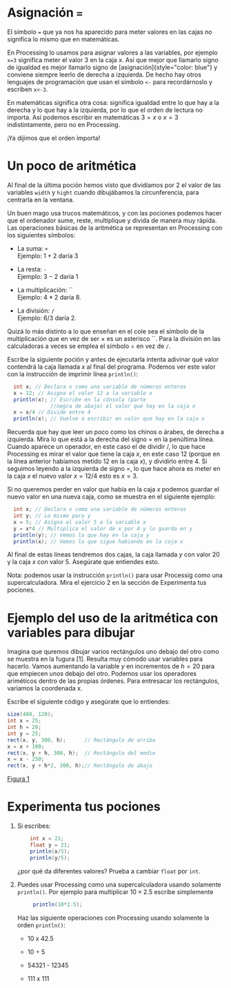 # Asignación `=`

El símbolo `=` que ya nos ha aparecido para meter valores en las cajas
no significa lo mismo que en matemáticas.

En Processing lo usamos para asignar valores a las variables, por
ejemplo `x=3` significa meter el valor 3 en la caja $x$. Así que mejor
que llamarlo signo de igualdad es mejor llamarlo signo de
[asignación]{style="color: blue"} y conviene siempre leerlo de derecha a
izquierda. De hecho hay otros lenguajes de programación que usan el
símbolo `<-` para recordárnoslo y escriben `x<-3`.

En matemáticas significa otra cosa: significa igualdad entre lo que hay
a la derecha y lo que hay a la izquierda, por lo que el orden de lectura
no importa. Así podemos escribir en matemáticas $3=x$ o $x=3$
indistintamente, pero no en Processing.

¡Ya dijimos que el orden importa!

# Un poco de aritmética

Al final de la última poción hemos visto que dividíamos por 2 el valor
de las variables `width` y `hight` cuando dibujábamos la circunferencia,
para centrarla en la ventana.

Un buen mago usa trucos matemáticos, y con las pociones podemos hacer
que el ordenador sume, reste, multiplique y divida de manera muy rápida.
Las operaciones básicas de la aritmética se representan en Processing
con los siguientes símbolos:

-   La suma: `+`\
    Ejemplo: $1 + 2$ daría 3

-   La resta: `-`\
    Ejemplo: $3 - 2$ daría 1

-   La multiplicación: ``\
    Ejemplo: $4*2$ daría 8.

-   La división: `/`\
    Ejemplo: $6 / 3$ daría 2.

Quizá lo más distinto a lo que enseñan en el cole sea el símbolo de la
multiplicación que en vez de ser $\times$ es un asterisco ``. Para la
división en las calculadoras a veces se emplea el símbolo $\div$ en vez
de `/`.

Escribe la siguiente poción y antes de ejecutarla intenta adivinar qué
valor contendrá la caja llamada $x$ al final del programa. Podemos ver
este valor con la instrucción de imprimir línea `println()`:

``` {.java bgcolor="olive!10"}
  int x; // Declara x como una variable de números enteros
  x = 12; // Asigna el valor 12 a la variable x
  println(x); // Escribe en la cónsola (parte
              //negra de abajo) el valor que hay en la caja x
  x = x/4 // Divide entre 4
  println(x); // Vuelve a escribir en valor que hay en la caja x
```

Recuerda que hay que leer un poco como los chinos o árabes, de derecha a
izquierda. Mira lo que está a la derecha del signo $=$ en la penúltima
línea. Cuando aparece un operador, en este caso el de dividir $/$, lo
que hace Processing es mirar el valor que tiene la caja $x$, en este
caso $12$ (porque en la línea anterior habíamos metido 12 en la caja
$x$), y dividirlo entre 4. Si seguimos leyendo a la izquierda de signo
$=$, lo que hace ahora es meter en la caja $x$ el nuevo valor $x=12/4$
esto es $x=3$.

Si no queremos perder en valor que había en la caja $x$ podemos guardar
el nuevo valor en una nueva caja, como se muestra en el siguiente
ejemplo:

``` {.java bgcolor="olive!10"}
  int x; // Declara x como una variable de números enteros
  int y; // Lo mismo para y
  x = 5; // Asigna el valor 5 a la variable x
  y = x*4 // Multiplica el valor de x por 4 y lo guarda en y
  println(y); // Vemos lo que hay en la caja y 
  println(x); // Vemos lo que sigue habiendo en la caja x
```

Al final de estas líneas tendremos dos cajas, la caja llamada $y$ con
valor 20 y la caja $x$ con valor 5. Asegúrate que entiendes esto.

Nota: podemos usar la instrucción `println()` para usar Processig como
una supercalculadora. Mira el ejercicio 2 en la sección de Experimenta
tus pociones.

# Ejemplo del uso de la aritmética con variables para dibujar

Imagina que quremos dibujar varios rectángulos uno debajo del otro como
se muestra en la fugura [1]. Resulta muy cómodo usar variables para hacerlo.
Vamos aumentando la variable $y$ en incrementos de $h=20$ para que
empiecen unos debajo del otro. Podemos usar los operadores ariméticos
dentro de las propias órdenes. Para entresacar los rectángulos, variamos
la coordenada x.

Escribe el siguiente código y asegúrate que lo entiendes:

``` {.java bgcolor="olive!10"}
size(480, 120);
int x = 25;
int h = 20;
int y = 25;
rect(x, y, 300, h);      // Rectángulo de arriba
x = x + 100;
rect(x, y + h, 300, h);  // Rectángulo del medio
x = x - 250;
rect(x, y + h*2, 300, h);// Rectángulo de abajo
```

[Figura 1](pictures/ps10_1.png)

# Experimenta tus pociones

1.  Si escribes:

    ``` {.java bgcolor="olive!10"}
        int x = 21;
        float y = 21;
        println(x/5);
        println(y/5);
    ```

    ¿por qué da diferentes valores? Prueba a cambiar `float` por `int`.

2.  Puedes usar Processing como una supercalculadora usando solamente
    `println()`. Por ejemplo para multiplicar $10 \times 2.5$ escribe
    simplemente

    ``` {.java bgcolor="olive!10"}
         println(10*2.5);
    ```

    Haz las siguiente operaciones con Processing usando solamente la
    orden `println()`:

    -   10 x 42.5

    -   10 &#247; 5

    -   54321 - 12345 

    -   111 x 111
